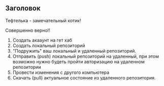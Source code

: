 ## Заголовок

Тефтелька - замечательный котик!

Совершенно верно!!

1. Создать акааунт на гет хаб
2. Создать локальный репозиторий
3. "Подружить" ваш локальный и удаленный репозиторий.
4. Отправить (push) локальный репозиторий на удаленный, при этом возможно нужно будеть пройти авторизацию на удаленном репозитории
5. Провести изменения с другого компьютера
6. Скачать (pull) актуальное состояние из удаленного репозитория.
